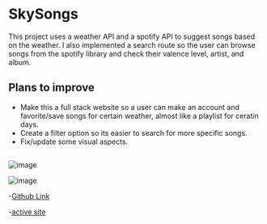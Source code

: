 # SkySongs

This project uses a weather API and a spotify API to suggest songs based on the weather. I also implemented a search route so the user can browse songs from the spotify library and check their valence level, artist, and album.

## Plans to improve

  - Make this a full stack website so a user can make an account and favorite/save songs for certain weather, almost like a playlist for ceratin days.
  - Create a filter option so its easier to search for more specific songs.
  - Fix/update some visual aspects.

##
![image](https://github.com/JosiahWolff/SkySongs-frontend/assets/134183204/963d0090-d327-44ff-a98a-663e29c5f3b0)

![image](https://github.com/JosiahWolff/SkySongs-frontend/assets/134183204/49ae48e3-dfec-4f48-980f-6cb4ab929547)


-[Github Link](https://github.com/JosiahWolff/SkySongs-frontend)

-[active site](https://josiahwolff.github.io/SkySongs-frontend)
